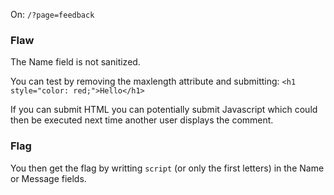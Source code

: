 On: ```/?page=feedback```

### Flaw
The Name field is not sanitized.

You can test by removing the maxlength attribute and submitting: ```<h1 style="color: red;">Hello</h1>```

If you can submit HTML you can potentially submit Javascript which could then be executed next time another user displays the comment.

### Flag
You then get the flag by writting ```script``` (or only the first letters) in the Name or Message fields.
